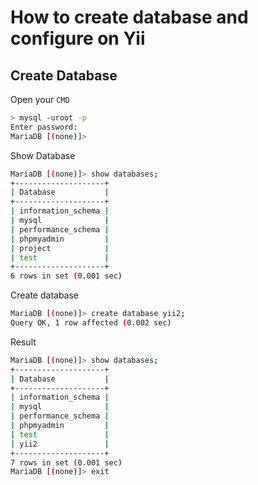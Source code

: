 # How to create database and configure on Yii

## Create Database

Open your `CMD`
```bash
> mysql -uroot -p
Enter password:
MariaDB [(none)]>
```
Show Database
```bash
MariaDB [(none)]> show databases;
+--------------------+
| Database           |
+--------------------+
| information_schema |
| mysql              |
| performance_schema |
| phpmyadmin         |
| project            |
| test               |
+--------------------+
6 rows in set (0.001 sec)
```

Create database
```bash
MariaDB [(none)]> create database yii2;
Query OK, 1 row affected (0.002 sec)
```

Result
```bash
MariaDB [(none)]> show databases;
+--------------------+
| Database           |
+--------------------+
| information_schema |
| mysql              |
| performance_schema |
| phpmyadmin         |
| test               |
| yii2               |
+--------------------+
7 rows in set (0.001 sec)
MariaDB [(none)]> exit
```